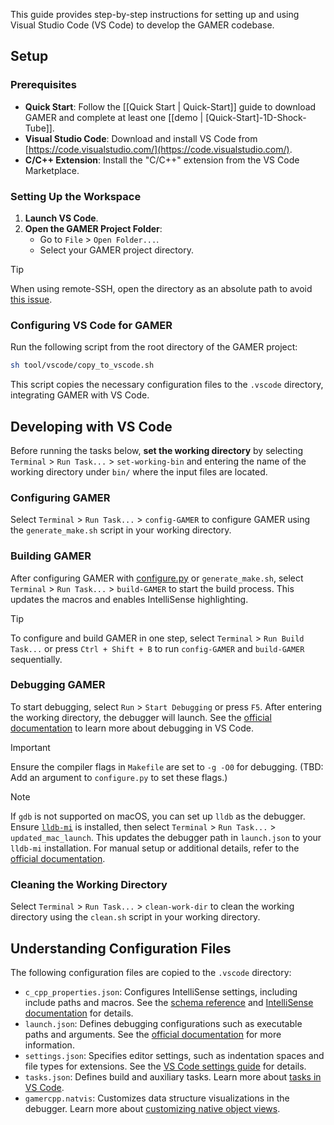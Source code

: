This guide provides step-by-step instructions for setting up and using Visual Studio Code (VS Code) to develop the GAMER codebase.

## Setup

### Prerequisites

- **Quick Start**: Follow the [[Quick Start | Quick-Start]] guide to download GAMER and complete at least one [[demo | [Quick-Start]-1D-Shock-Tube]].
- **Visual Studio Code**: Download and install VS Code from [https://code.visualstudio.com/](https://code.visualstudio.com/).
- **C/C++ Extension**: Install the "C/C++" extension from the VS Code Marketplace.

### Setting Up the Workspace

1. **Launch VS Code**.
2. **Open the GAMER Project Folder**:
   - Go to `File` > `Open Folder...`.
   - Select your GAMER project directory.

> [!TIP]
> When using remote-SSH, open the directory as an absolute path to avoid [this issue](https://github.com/microsoft/vscode-cpptools/issues/4818).

### Configuring VS Code for GAMER

Run the following script from the root directory of the GAMER project:
```bash
sh tool/vscode/copy_to_vscode.sh
```
This script copies the necessary configuration files to the `.vscode` directory, integrating GAMER with VS Code.

## Developing with VS Code

Before running the tasks below, **set the working directory** by selecting `Terminal` > `Run Task...` > `set-working-bin` and entering the name of the working directory under `bin/` where the input files are located.

### Configuring GAMER

Select `Terminal` > `Run Task...` > `config-GAMER` to configure GAMER using the `generate_make.sh` script in your working directory.

### Building GAMER

After configuring GAMER with [configure.py](https://github.com/gamer-project/gamer/wiki/Installation%3A-Configure.py) or `generate_make.sh`, select `Terminal` > `Run Task...` > `build-GAMER` to start the build process. This updates the macros and enables IntelliSense highlighting.

> [!TIP]
> To configure and build GAMER in one step, select `Terminal` > `Run Build Task...` or press `Ctrl + Shift + B` to run `config-GAMER` and `build-GAMER` sequentially.

### Debugging GAMER

To start debugging, select `Run` > `Start Debugging` or press `F5`. After entering the working directory, the debugger will launch. See the [official documentation](https://code.visualstudio.com/docs/editor/debugging) to learn more about debugging in VS Code.

> [!IMPORTANT]
> Ensure the compiler flags in `Makefile` are set to `-g -O0` for debugging. (TBD: Add an argument to `configure.py` to set these flags.)

> [!NOTE]
> If `gdb` is not supported on macOS, you can set up `lldb` as the debugger. Ensure [`lldb-mi`](https://github.com/lldb-tools/lldb-mi) is installed, then select `Terminal` > `Run Task...` > `updated_mac_launch`. This updates the debugger path in `launch.json` to your `lldb-mi` installation.
> For manual setup or additional details, refer to the [official documentation](https://code.visualstudio.com/docs/cpp/launch-json-reference).

### Cleaning the Working Directory

Select `Terminal` > `Run Task...` > `clean-work-dir` to clean the working directory using the `clean.sh` script in your working directory.

## Understanding Configuration Files

The following configuration files are copied to the `.vscode` directory:
- `c_cpp_properties.json`: Configures IntelliSense settings, including include paths and macros. See the [schema reference](https://code.visualstudio.com/docs/cpp/c-cpp-properties-schema-reference) and [IntelliSense documentation](https://code.visualstudio.com/docs/editor/intellisense) for details.
- `launch.json`: Defines debugging configurations such as executable paths and arguments. See the [official documentation](https://code.visualstudio.com/docs/cpp/launch-json-reference) for more information.
- `settings.json`: Specifies editor settings, such as indentation spaces and file types for extensions. See the [VS Code settings guide](https://code.visualstudio.com/docs/editor/settings) for details.
- `tasks.json`: Defines build and auxiliary tasks. Learn more about [tasks in VS Code](https://code.visualstudio.com/docs/editor/tasks).
- `gamercpp.natvis`: Customizes data structure visualizations in the debugger. Learn more about [customizing native object views](https://learn.microsoft.com/en-us/visualstudio/debugger/create-custom-views-of-native-objects?view=vs-2022).
